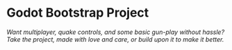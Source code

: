 # Godot Bootstrap Project
*Want multiplayer, quake controls, and some basic gun-play without hassle? Take the project, made with love and care, or build upon it to make it better.*
